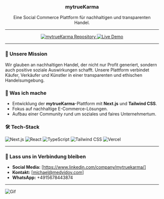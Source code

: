 <h3 align="center">mytrueKarma</h3>

<p align="center">
  Eine Social Commerce Plattform für nachhaltigen und transparenten Handel.
</p>

---

<p align="center">
  <a href="https://github.com/mytrueKarma/mytrueKarma">
    <img src="https://img.shields.io/badge/mytrueKarma-Repository-blue?style=for-the-badge&logo=github" alt="mytrueKarma Repository">
  </a>
  <a href="https://mytrue-karma.vercel.app">
    <img src="https://img.shields.io/badge/Live_Demo-mytrueKarma-success?style=for-the-badge&logo=vercel" alt="Live Demo">
  </a>
</p>

---

### 🌱 Unsere Mission

Wir glauben an nachhaltigen Handel, der nicht nur Profit generiert, sondern auch positive soziale Auswirkungen schafft. Unsere Plattform verbindet Käufer, Verkäufer und Künstler in einer transparenten und ethischen Handelsumgebung.

### 💼 Was ich mache

* Entwicklung der **mytrueKarma**-Plattform mit **Next.js** und **Tailwind CSS**.
* Fokus auf nachhaltige E-Commerce-Lösungen.
* Aufbau einer Community rund um soziales und faires Unternehmertum.

### 🛠️ Tech-Stack

<p>
  <img src="https://img.shields.io/badge/Next.js-000000?style=for-the-badge&logo=next.js&logoColor=white" alt="Next.js">
  <img src="https://img.shields.io/badge/React-20232A?style=for-the-badge&logo=react&logoColor=61DAFB" alt="React">
  <img src="https://img.shields.io/badge/TypeScript-007ACC?style=for-the-badge&logo=typescript&logoColor=white" alt="TypeScript">
  <img src="https://img.shields.io/badge/Tailwind_CSS-38B2AC?style=for-the-badge&logo=tailwind-css&logoColor=white" alt="Tailwind CSS">
  <img src="https://img.shields.io/badge/Vercel-000000?style=for-the-badge&logo=vercel&logoColor=white" alt="Vercel">
</p>

---

### 💬 Lass uns in Verbindung bleiben

* **Social Media:** [https://www.linkedin.com/company/mytruekarma/]
* **Kontakt:** [michael@medvidov.com]
* **WhatsApp:** +4915678443874

---

<img src="/profile/pics/myk.gif" alt="Gif">